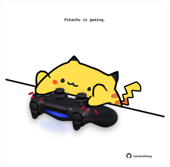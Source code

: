 <!-- built at 02/10/2025, 20:00:32 UTC -->
<p align="center">
  <img width="500" height="500" src="./ReadmeImage.svg">
</p>
